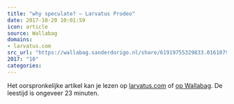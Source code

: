 ```yaml
---
title: "why speculate? – Larvatus Prodeo"
date: 2017-10-20 10:01:59
icon: article
source: Wallabag
domains:
- larvatus.com
src_url: "https://wallabag.sanderdorigo.nl/share/61919755329833.01610794"
2017: "10"
categories:
---
```

Het oorspronkelijke artikel kan je lezen op [larvatus.com](http://larvatus.com/michael-crichton-why-speculate/) of [op Wallabag](https://wallabag.sanderdorigo.nl/share/61919755329833.01610794). De leestijd is ongeveer 23 minuten.